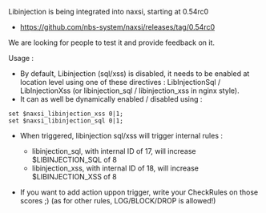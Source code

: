 Libinjection is being integrated into naxsi, starting at 0.54rc0

  * https://github.com/nbs-system/naxsi/releases/tag/0.54rc0

We are looking for people to test it and provide feedback on it.

Usage :

  * By default, Libinjection (sql/xss) is disabled, it needs to be enabled at location level using one of these directives : LibInjectionSql / LibInjectionXss (or libinjection_sql / libinjection_xss in nginx style).
  * It can as well be dynamically enabled / disabled using :
```
set $naxsi_libinjection_xss 0|1;
set $naxsi_libinjection_sql 0|1;
```
  * When triggered, libinjection sql/xss will trigger internal rules :
    * libinjection_sql, with internal ID of 17, will increase $LIBINJECTION_SQL of 8
    * libinjection_xss, with internal ID of 18, will increase $LIBINJECTION_XSS of 8

  * If you want to add action uppon trigger, write your CheckRules on those scores ;) (as for other rules, LOG/BLOCK/DROP is allowed!)




